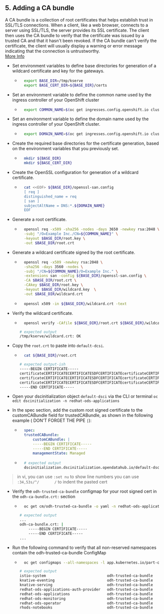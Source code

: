 ## 5. Adding a CA bundle

A CA bundle is a collection of root certificates that helps establish trust in SSL/TLS connections. When a client, like a web browser, connects to a server using SSL/TLS, the server provides its SSL certificate. The client then uses the CA bundle to verify that the certificate was issued by a trusted CA and that it hasn't been revoked. If the CA bundle can't verify the certificate, the client will usually display a warning or error message indicating that the connection is untrustworthy.  
[More Info](https://docs.redhat.com/en/documentation/red_hat_openshift_ai_self-managed/2.10/html/Install_and_unInstall_openshift_ai_self-managed/working-with-certificates_certs#adding-a-ca-bundle_certs)

- Set environment variables to define base directories for generation of a wildcard certificate and key for the gateways.

    - ```sh
        export BASE_DIR=/tmp/kserve
        export BASE_CERT_DIR=${BASE_DIR}/certs
        ```

- Set an environment variable to define the common name used by the ingress controller of your OpenShift cluster

    - ```sh
        export COMMON_NAME=$(oc get ingresses.config.openshift.io cluster -o jsonpath='{.spec.domain}' | awk -F'.' '{print $(NF-1)"."$NF}')
        ```

- Set an environment variable to define the domain name used by the ingress controller of your OpenShift cluster.

    - ```sh
        export DOMAIN_NAME=$(oc get ingresses.config.openshift.io cluster -o jsonpath='{.spec.domain}')
        ```

- Create the required base directories for the certificate generation, based on the environment variables that you previously set.

    - ```sh
        mkdir ${BASE_DIR}
        mkdir ${BASE_CERT_DIR}
        ```

- Create the OpenSSL configuration for generation of a wildcard certificate.

    - ```sh
        cat <<EOF> ${BASE_DIR}/openssl-san.config
        [ req ]
        distinguished_name = req
        [ san ]
        subjectAltName = DNS:*.${DOMAIN_NAME}
        EOF
        ```

- Generate a root certificate.

    - ```sh
        openssl req -x509 -sha256 -nodes -days 3650 -newkey rsa:2048 \
        -subj "/O=Example Inc./CN=${COMMON_NAME}" \
        -keyout $BASE_DIR/root.key \
        -out $BASE_DIR/root.crt
        ```

- Generate a wildcard certificate signed by the root certificate.

    - ```sh
        openssl req -x509 -newkey rsa:2048 \
        -sha256 -days 3560 -nodes \
        -subj "/CN=${COMMON_NAME}/O=Example Inc." \
        -extensions san -config ${BASE_DIR}/openssl-san.config \
        -CA $BASE_DIR/root.crt \
        -CAkey $BASE_DIR/root.key \
        -keyout $BASE_DIR/wildcard.key  \
        -out $BASE_DIR/wildcard.crt
        ```
    - ```sh
        openssl x509 -in ${BASE_DIR}/wildcard.crt -text
        ```

- Verify the wildcard certificate.

    - ```sh
        openssl verify -CAfile ${BASE_DIR}/root.crt ${BASE_DIR}/wildcard.crt
        ```

        ```sh
        # expected output
        /tmp/kserve/wildcard.crt: OK
        ```

- Copy the `root.crt` to paste into `default-dcsi`.

    - ```sh
        cat ${BASE_DIR}/root.crt
        ```

        ```sh
        # expected output-ish
        -----BEGIN CERTIFICATE-----
        certificateCERTIFICATECERTIFICATESDFCERTIFICATEcertificateCERTIFICATE
        certificateCERTIFICATECERTIFICATESDFCERTIFICATEcertificateCERTIFICATE
        certificateCERTIFICATECERTIFICATESDFCERTIFICATEcertificateCERTIFICATE
        -----END CERTIFICATE-----
        ```

- Open your dscinitialization object `default-dsci` via the CLI or terminal
`oc edit dscinitialization -n redhat-ods-applications`

- In the spec section, add the custom root signed certificate to the customCABundle field for trustedCABundle, as shown in the following example ( DON'T FORGET THE PIPE `|`):

    - ```yaml
        spec:
        trustedCABundle:
            customCABundle: |
            -----BEGIN CERTIFICATE-----
            -----END CERTIFICATE-----
            managementState: Managed
        ```

    - ```sh
        # expected output
        dscinitialization.dscinitialization.opendatahub.io/default-dsci edited
        ```
>in vi, you can use `:set nu` to show line numbers
you can use `:34,53s/^/       /` to indent the pasted cert


- Verify the `odh-trusted-ca-bundle` configmap for your root signed cert in the `odh-ca-bundle.crt:` section

    - ```sh
        oc get cm/odh-trusted-ca-bundle -o yaml -n redhat-ods-applications
        ```

        ```sh
        # expected output
        ...
        odh-ca-bundle.crt: |
            -----BEGIN CERTIFICATE-----
            -----END CERTIFICATE-----  
        ... 
        ```

- Run the following command to verify that all non-reserved namespaces contain the odh-trusted-ca-bundle ConfigMap

    - ```sh
        oc get configmaps --all-namespaces -l app.kubernetes.io/part-of=opendatahub-operator | grep odh-trusted-ca-bundle
        ```

        ```sh
        # expected output
        istio-system                            odh-trusted-ca-bundle   2      14m
        knative-eventing                        odh-trusted-ca-bundle   2      14m
        knative-serving                         odh-trusted-ca-bundle   2      14m
        redhat-ods-applications-auth-provider   odh-trusted-ca-bundle   2      14m
        redhat-ods-applications                 odh-trusted-ca-bundle   2      14m
        redhat-ods-monitoring                   odh-trusted-ca-bundle   2      14m
        redhat-ods-operator                     odh-trusted-ca-bundle   2      14m
        rhods-notebooks                         odh-trusted-ca-bundle   2      6m14s
        ```